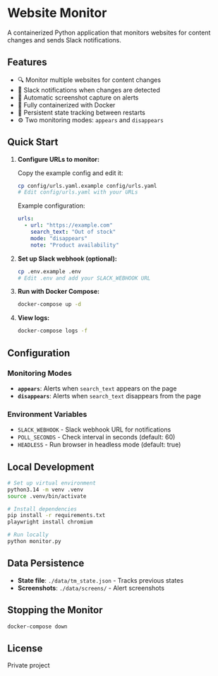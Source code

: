 # Website Monitor

A containerized Python application that monitors websites for content changes and sends Slack notifications.

## Features

- 🔍 Monitor multiple websites for content changes
- 🔔 Slack notifications when changes are detected
- 📸 Automatic screenshot capture on alerts
- 🐳 Fully containerized with Docker
- 🔄 Persistent state tracking between restarts
- ⚙️ Two monitoring modes: `appears` and `disappears`

## Quick Start

1. **Configure URLs to monitor:**

   Copy the example config and edit it:
   ```bash
   cp config/urls.yaml.example config/urls.yaml
   # Edit config/urls.yaml with your URLs
   ```

   Example configuration:
   ```yaml
   urls:
     - url: "https://example.com"
       search_text: "Out of stock"
       mode: "disappears"
       note: "Product availability"
   ```

2. **Set up Slack webhook (optional):**

   ```bash
   cp .env.example .env
   # Edit .env and add your SLACK_WEBHOOK URL
   ```

3. **Run with Docker Compose:**

   ```bash
   docker-compose up -d
   ```

4. **View logs:**

   ```bash
   docker-compose logs -f
   ```

## Configuration

### Monitoring Modes

- **`appears`**: Alerts when `search_text` appears on the page
- **`disappears`**: Alerts when `search_text` disappears from the page

### Environment Variables

- `SLACK_WEBHOOK` - Slack webhook URL for notifications
- `POLL_SECONDS` - Check interval in seconds (default: 60)
- `HEADLESS` - Run browser in headless mode (default: true)

## Local Development

```bash
# Set up virtual environment
python3.14 -m venv .venv
source .venv/bin/activate

# Install dependencies
pip install -r requirements.txt
playwright install chromium

# Run locally
python monitor.py
```

## Data Persistence

- **State file**: `./data/tm_state.json` - Tracks previous states
- **Screenshots**: `./data/screens/` - Alert screenshots

## Stopping the Monitor

```bash
docker-compose down
```

## License

Private project
